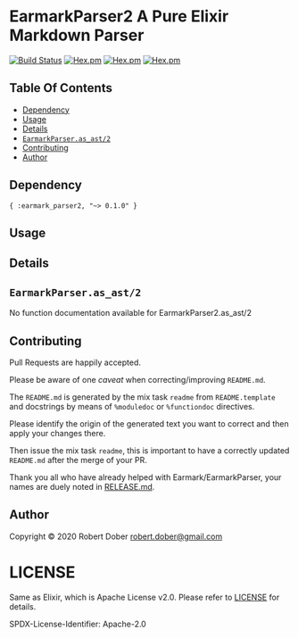 
# EarmarkParser2 A Pure Elixir Markdown Parser

[![Build Status](https://travis-ci.org/robertdober/EarmarkParser2.svg?branch=master)](https://travis-ci.org/robertdober/EarmarkParser2)
[![Hex.pm](https://img.shields.io/hexpm/v/earmark_parser2.svg)](https://hex.pm/packages/earmark_parser2)
[![Hex.pm](https://img.shields.io/hexpm/dw/earmark_parser2.svg)](https://hex.pm/packages/earmark_parser2)
[![Hex.pm](https://img.shields.io/hexpm/dt/earmark_parser2.svg)](https://hex.pm/packages/earmark_parser2)


## Table Of Contents

<!-- BEGIN generated TOC -->
* [Dependency](#dependency)
* [Usage](#usage)
* [Details](#details)
* [`EarmarkParser.as_ast/2`](#earmarkparseras_ast2)
* [Contributing](#contributing)
* [Author](#author)
<!-- END generated TOC -->

## Dependency

    { :earmark_parser2, "~> 0.1.0" }

## Usage

<!-- BEGIN inserted moduledoc EarmarkParser2 -->

<!-- END inserted moduledoc EarmarkParser2 -->

## Details

## `EarmarkParser.as_ast/2`

<!-- BEGIN inserted functiondoc EarmarkParser2.as_ast/2 -->
No function documentation available for EarmarkParser2.as_ast/2

<!-- END inserted functiondoc EarmarkParser2.as_ast/2 -->

## Contributing

Pull Requests are happily accepted.

Please be aware of one _caveat_ when correcting/improving `README.md`.

The `README.md` is generated by the mix task `readme` from `README.template` and
docstrings by means of `%moduledoc` or `%functiondoc` directives.

Please identify the origin of the generated text you want to correct and then
apply your changes there.

Then issue the mix task `readme`, this is important to have a correctly updated `README.md` after the merge of
your PR.

Thank you all who have already helped with Earmark/EarmarkParser, your names are duely noted in [RELEASE.md](RELEASE.md).

## Author

Copyright © 2020 Robert Dober
robert.dober@gmail.com

# LICENSE

Same as Elixir, which is Apache License v2.0. Please refer to [LICENSE](LICENSE) for details.

SPDX-License-Identifier: Apache-2.0
